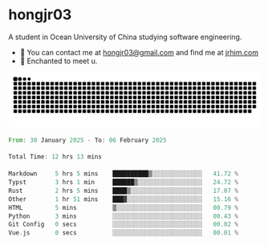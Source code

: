 # hongjr03

A student in Ocean University of China studying software engineering. 

- 📧 You can contact me at hongjr03@gmail.com and find me at [jrhim.com](https://jrhim.com/)
- 💜 Enchanted to meet u.

![snake_animation](https://raw.githubusercontent.com/hongjr03/hongjr03/output/github-contribution-grid-snake.svg)

<!--START_SECTION:waka-->

```rust
From: 30 January 2025 - To: 06 February 2025

Total Time: 12 hrs 13 mins

Markdown     5 hrs 5 mins    ██████████▒░░░░░░░░░░░░░░   41.72 %
Typst        3 hrs 1 min     ██████▒░░░░░░░░░░░░░░░░░░   24.72 %
Rust         2 hrs 5 mins    ████▒░░░░░░░░░░░░░░░░░░░░   17.07 %
Other        1 hr 51 mins    ███▓░░░░░░░░░░░░░░░░░░░░░   15.16 %
HTML         5 mins          ▒░░░░░░░░░░░░░░░░░░░░░░░░   00.79 %
Python       3 mins          ░░░░░░░░░░░░░░░░░░░░░░░░░   00.43 %
Git Config   0 secs          ░░░░░░░░░░░░░░░░░░░░░░░░░   00.02 %
Vue.js       0 secs          ░░░░░░░░░░░░░░░░░░░░░░░░░   00.01 %
```

<!--END_SECTION:waka-->
